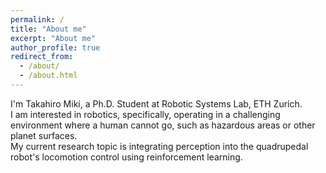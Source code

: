 ```yaml
---
permalink: /
title: "About me"
excerpt: "About me"
author_profile: true
redirect_from: 
  - /about/
  - /about.html
---
```


I'm Takahiro Miki, a Ph.D. Student at Robotic Systems Lab, ETH Zurich.  
I am interested in robotics, specifically, operating in a challenging environment where a human cannot go, such as hazardous areas or other planet surfaces.  
My current research topic is integrating perception into the quadrupedal robot's locomotion control using reinforcement learning.  
